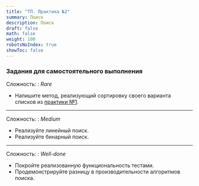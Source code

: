 ```yaml
---
title: "ТП. Практика №2"
summary: Поиск
description: Поиск
draft: false
math: false
weight: 100
robotsNoIndex: true
showToc: false
---
```

### Задания для самостоятельного выполнения

Сложность:
: *Rare*

* Напишите метод, реализующий сортировку своего варианта списков из [практики №1](/tp/prac01).

---

Сложность:
: *Medium*  

* Реализуйте линейный поиск.
* Реализуйте бинарный поиск.

---

Сложность:
: *Well-done*  

* Покройте реализованную функциональность тестами.
* Продемонстрируйте разницу в производительности алгоритмов поиска.


